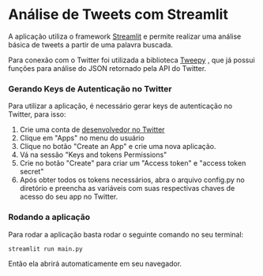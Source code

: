 # Análise de Tweets com Streamlit

A aplicação utiliza o framework [Streamlit](https://www.streamlit.io) e permite realizar uma análise básica de tweets a partir de uma palavra buscada.

Para conexão com o Twitter foi utilizada a biblioteca [Tweepy](https://github.com/tweepy/tweepy) , que já possui
funções para análise do JSON retornado pela API do Twitter.    

### Gerando Keys de Autenticação no Twitter
Para utilizar a aplicação, é necessário gerar keys de autenticação no Twitter, para isso:

1. Crie uma conta de [desenvolvedor no Twitter](https://developer.twitter.com/en)
2. Clique em "Apps" no menu do usuário
3. Clique no botão "Create an App" e crie uma nova aplicação.
4. Vá na sessão "Keys and tokens Permissions"
5. Crie no botão "Create" para criar um "Access token" e "access token secret"
6. Após obter todos os tokens necessários, abra o arquivo config.py no diretório e preencha as variáveis 
com suas respectivas chaves de acesso do seu app no Twitter.


### Rodando a aplicação

Para rodar a aplicação basta rodar o seguinte comando no seu terminal:

`streamlit run main.py`   

Então ela abrirá automaticamente em seu navegador.    